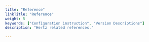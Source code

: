 ```yaml
---
title: "Reference"
linkTitle: "Reference"
weight: 5
keywords: ["Configuration instruction", "Version Descriptions"]
description: "Hertz related references."

---
```

